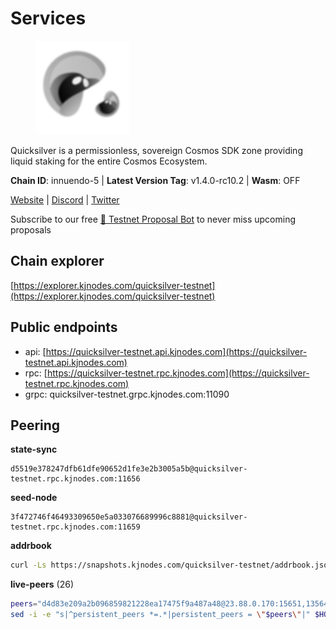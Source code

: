 # Services

<figure><img src="https://raw.githubusercontent.com/kj89/cosmos-images/main/logos/quicksilver.png" width="150" alt=""><figcaption></figcaption></figure>

Quicksilver is a permissionless, sovereign Cosmos SDK zone providing liquid staking for the entire Cosmos Ecosystem.

**Chain ID**: innuendo-5 | **Latest Version Tag**: v1.4.0-rc10.2 | **Wasm**: OFF

[Website](https://quicksilver.zone) | [Discord](https://discord.gg/quicksilverprotocol) | [Twitter](https://twitter.com/quicksilverzone)



Subscribe to our free [🤖 Testnet Proposal Bot](https://t.me/kjnodes_testnet_proposal_bot) to never miss upcoming proposals


## Chain explorer
[https://explorer.kjnodes.com/quicksilver-testnet](https://explorer.kjnodes.com/quicksilver-testnet)

## Public endpoints

* api: [https://quicksilver-testnet.api.kjnodes.com](https://quicksilver-testnet.api.kjnodes.com)
* rpc: [https://quicksilver-testnet.rpc.kjnodes.com](https://quicksilver-testnet.rpc.kjnodes.com)
* grpc: quicksilver-testnet.grpc.kjnodes.com:11090

## Peering

**state-sync**

```text
d5519e378247dfb61dfe90652d1fe3e2b3005a5b@quicksilver-testnet.rpc.kjnodes.com:11656
```

**seed-node**

```text
3f472746f46493309650e5a033076689996c8881@quicksilver-testnet.rpc.kjnodes.com:11659
```

**addrbook**
```bash
curl -Ls https://snapshots.kjnodes.com/quicksilver-testnet/addrbook.json > $HOME/.quicksilverd/config/addrbook.json
```

**live-peers** (26)
```bash
peers="d4d83e209a2b096859821228ea17475f9a487a48@23.88.0.170:15651,13564ca7ffcc8fa6bcc6d405c96fe8c724ec17da@88.99.213.25:11656,78d271e4b4692ff1ee8490f3825a541558b31870@65.21.95.46:28656,a49d8d304e96350272dca24934b8295bc81d75d2@23.227.200.10:26656,d5519e378247dfb61dfe90652d1fe3e2b3005a5b@65.109.68.190:11656,42f87cb55d5fdd222da28023613c66857398c4b8@5.22.223.252:26656,1c4274460224753e8080d0efd16c0ed88fe27fc0@51.195.145.103:26656,f0621c59ca7cfba98015ae2a47886fc3d9c0020c@94.130.132.227:2060,a288baa951cbe92b253c01c3936d930af1d56424@5.161.142.236:26656,0a3ac40a7a4ce35978c4da97be2eb6974bc3c58b@185.252.233.217:46656,5844010472bac487748336616d450bc9f0cbc57c@65.108.72.175:29656,e25a748120c9608c1d2a70fafa75178d862b3463@178.18.254.211:10656,46f97e49a49694aead28c27be2c19300f509e273@65.108.129.94:26656,17d1c0845076139a81174b1837bff598fb255d31@46.4.121.72:11156,97377c16946f8e1fa69e7c2c6b7feb32c2090f09@116.202.227.117:11656,9a60250367f370dc7395c7a5b0d503cec544188f@65.108.230.113:20026,392a7ec2683e288866c353b7a8ac9ecc4e7b4bfc@142.165.207.19:16656,a637b94cb989909cc182623748ef179b0659f148@65.109.23.114:11156,af8cfa944802a9bd510fc3407950a15e8be86c31@213.239.217.52:30656,796e72ffc343c187cd5e8397c0c09c0671d228e0@185.16.39.51:26656,0ccfc2136005f448c11dd515e22aac3e25f4b6dd@31.220.84.183:36656,03332cdbc3d354846a18992effbb8c20aa28f52a@65.21.133.125:28656,78acdbabc08231765444b3143a222d433a5157e1@142.132.205.94:15651,25410bff2fb7312d24c11b1e990507e5e3aa40b7@135.125.5.31:48656,ac6068dc650358a0c8f7b774630367ba2c70fa1f@93.190.141.68:21026,78283975c2bee9b95bbf9408cc974cbab7bfe8ef@65.108.231.124:37656"
sed -i -e "s|^persistent_peers *=.*|persistent_peers = \"$peers\"|" $HOME/.quicksilverd/config/config.toml
```
